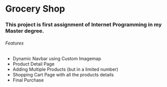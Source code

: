 # Grocery Shop

<h3>This project is first assignment of Internet Programming in my Master degree.</h3>
<h6>Features</h6>
<ul>
<li>Dynamic Navbar using Custom Imagemap</li>
<li>Product Detail Page</li>
<li>Adding Multiple Products (but in a limited number)</li>
<li>Shopping Cart Page with all the products details</li>
<li>Final Purchase</li>
</ul>
